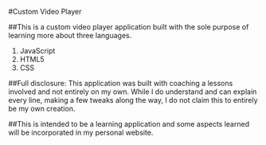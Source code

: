 #Custom Video Player 

##This is a custom video player application built with the sole purpose of learning more about three languages.
  1. JavaScript
  2. HTML5
  3. CSS

##Full disclosure: This application was built with coaching a lessons involved and not entirely on my own. While I do understand and can explain every line, making a few tweaks along the way, I do not claim this to entirely be my own creation. 

##This is intended to be a learning application and some aspects learned will be incorporated in my personal website. 